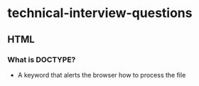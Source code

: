 # technical-interview-questions

## HTML

### What is DOCTYPE?
  * A keyword that alerts the browser how to process the file
  
